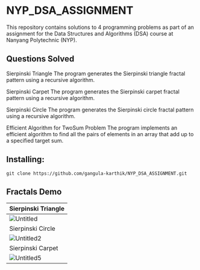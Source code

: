 # NYP_DSA_ASSIGNMENT

This repository contains solutions to 4 programming problems as part of an assignment for the Data Structures and Algorithms (DSA) course at Nanyang Polytechnic (NYP).

## Questions Solved
  Sierpinski Triangle
    The program generates the Sierpinski triangle fractal pattern using a recursive algorithm.
  
  Sierpinski Carpet
    The program generates the Sierpinski carpet fractal pattern using a recursive algorithm.
  
  Sierpinski Circle
    The program generates the Sierpinski circle fractal pattern using a recursive algorithm.
    
  Efficient Algorithm for TwoSum Problem
    The program implements an efficient algorithm to find all the pairs of elements in an array that add up to a specified target sum.
    
    
## Installing: 
   ```
   git clone https://github.com/gangula-karthik/NYP_DSA_ASSIGNMENT.git
   ```
   
## Fractals Demo

| Sierpinski Triangle |
| --- |
| ![Untitled](https://user-images.githubusercontent.com/56480632/215968260-13f67a24-27d2-4988-844b-bd1a61a6b16a.gif) |
| Sierpinski Circle |
| ![Untitled2](https://user-images.githubusercontent.com/56480632/215968459-696d52e3-4219-4f4d-bc31-e920200af341.gif) | 
| Sierpinski Carpet |
|![Untitled5](https://user-images.githubusercontent.com/56480632/215970776-7ea98782-9ccf-449d-a88c-9fc3123ef651.gif) |
